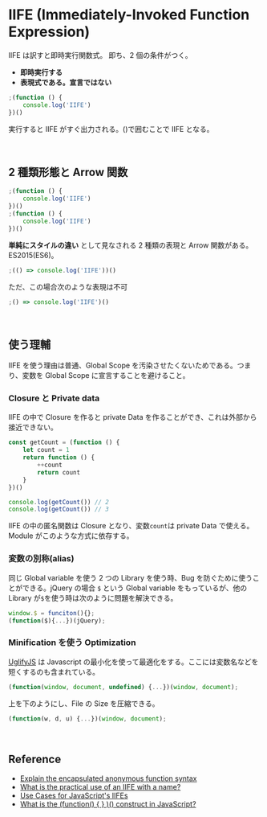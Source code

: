 # IIFE (Immediately-Invoked Function Expression)

IIFE は訳すと即時実行関数式。 即ち、2 個の条件がつく。

-   **即時実行する**
-   **表現式である。宣言ではない**

```javascript
;(function () {
    console.log('IIFE')
})()
```

実行すると IIFE がすぐ出力される。()で囲むことで IIFE となる。

<br>

## 2 種類形態と Arrow 関数

```javascript
;(function () {
    console.log('IIFE')
})()
;(function () {
    console.log('IIFE')
})()
```

**単純にスタイルの違い** として見なされる 2 種類の表現と Arrow 関数がある。ES2015(ES6)。

```javascript
;(() => console.log('IIFE'))()
```

ただ、この場合次のような表現は不可

```javascript
;() => console.log('IIFE')()
```

<br>

## 使う理輔

IIFE を使う理由は普通、Global Scope を汚染させたくないためである。つまり、変数を Global Scope に宣言することを避けること。

### Closure と Private data

IIFE の中で Closure を作ると private Data を作ることができ、これは外部から接近できない。

```javascript
const getCount = (function () {
    let count = 1
    return function () {
        ++count
        return count
    }
})()

console.log(getCount()) // 2
console.log(getCount()) // 3
```

IIFE の中の匿名関数は Closure となり、変数`count`は private Data で使える。Module がこのような方式に依存する。

### 変数の別称(alias)

同じ Global variable を使う 2 つの Library を使う時、Bug を防ぐために使うことができる。jQuery の場合 `$` という Global variable をもっているが、他の Library が`$`を使う時は次のように問題を解決できる。

```javascript
window.$ = funciton(){};
(function($){...})(jQuery);
```

### Minification を使う Optimization

[UglifyJS](https://github.com/mishoo/UglifyJS2) は Javascript の最小化を使って最適化をする。ここには変数名などを短くするのも含まれている。

```javascript
(function(window, document, undefined) {...})(window, document);
```

上を下のようにし、File の Size を圧縮できる。

```javascript
(function(w, d, u) {...})(window, document);
```

<br>

## Reference

-   [Explain the encapsulated anonymous function syntax](https://stackoverflow.com/questions/1634268/explain-the-encapsulated-anonymous-function-syntax)
-   [What is the practical use of an IIFE with a name?](https://stackoverflow.com/questions/18365801/what-is-the-practical-use-of-an-iife-with-a-name)
-   [Use Cases for JavaScript's IIFEs](https://mariusschulz.com/blog/use-cases-for-javascripts-iifes)
-   [What is the (function() { } )() construct in JavaScript?](https://stackoverflow.com/questions/8228281/what-is-the-function-construct-in-javascript)
